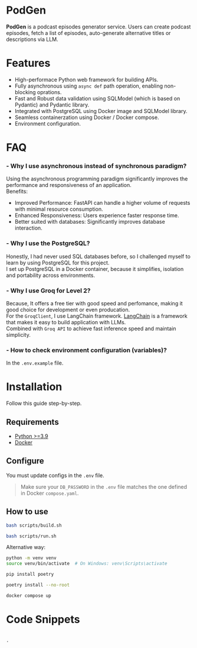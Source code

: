 # **PodGen**

**PodGen** is a podcast episodes generator service. Users can create podcast episodes, fetch a list of episodes, auto-generate alternative titles or descriptions via LLM.

# **Features**

- High-performace Python web framework for building APIs. 
- Fully asynchronous using `async def` path operation, enabling non-blocking oprations.
- Fast and Robust data validation using SQLModel (which is based on Pydantic) and Pydantic library.
- Integrated with PostgreSQL using Docker image and SQLModel library.
- Seamless containerzation using Docker / Docker compose.
- Environment configuration.

# FAQ

### - Why I use asynchronous instead of synchronous paradigm?
Using the asynchronous programming paradigm significantly improves the performance and responsiveness of an application. <br>
Benefits:
 - Improved Performance: FastAPI can handle a higher volume of requests with minimal resource consumption.
 - Enhanced Responsiveness: Users experience faster response time.
 - Better suited with databases: Significantly improves database interaction.  

### - Why I use the PostgreSQL?
Honestly, I had never used SQL databases before, so I challenged myself to learn by using PostgreSQL for this project. </br>
I set up PostgreSQL in a Docker container, because it simplifies, isolation and portability across environments. 

### - Why I use Groq for Level 2?
Because, It offers a free tier with good speed and perfomance, making it good choice for development or even producation. </br>
For the `GroqClient`, I use LangChain framework. [LangChain](https://www.langchain.com/) is a framework that makes it easy to build application with LLMs. </br>
Combined with `Groq API` to achieve fast inference speed and maintain simplicity.

### - How to check environment configuration (variables)?
In the `.env.example` file.

# **Installation**

Follow this guide step-by-step.

## **Requirements**

- [Python >=3.9](https://www.python.org/downloads/)
- [Docker](https://docs.docker.com/get-started/get-docker/)

## Configure

You must update configs in the `.env` file. 

> Make sure your `DB_PASSWORD` in the `.env` file matches the one defined in Docker `compose.yaml`. 

## How to use

```bash
bash scripts/build.sh

bash scripts/run.sh
```

Alternative way:

```bash
python -m venv venv
source venv/bin/activate  # On Windows: venv\Scripts\activate

pip install poetry

poetry install --no-root

docker compose up
```

# **Code Snippets**

```

.



```



<!--  -->
<!-- `exec` not working ad9 -->
<!-- -third party labries -->
<!-- - add entry -->